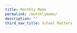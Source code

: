 ```yaml
---
title: Monthly Memo
permalink: /monthlymemo/
description: ""
third_nav_title: School Matters
---
```

